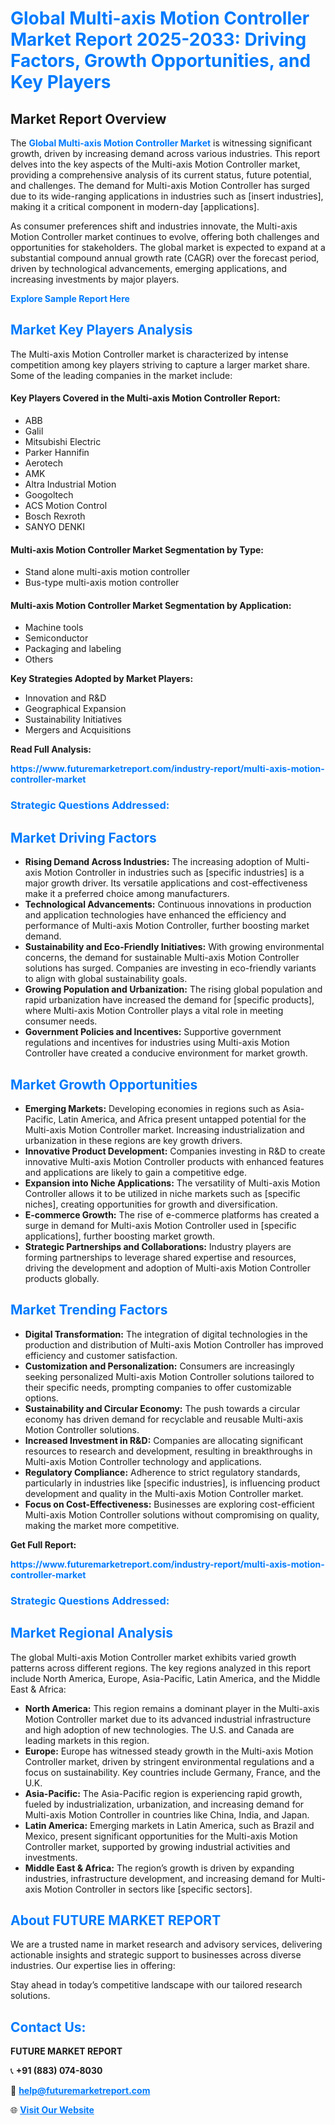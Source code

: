 <h1 style="color: #007BFF;">Global Multi-axis Motion Controller Market Report 2025-2033: Driving Factors, Growth Opportunities, and Key Players</h1>

<section id="overview">
<h2>Market Report Overview</h2>
<p>The <a href="https://www.futuremarketreport.com/industry-report/multi-axis-motion-controller-market" style="color: #007BFF; text-decoration: none;"><strong>Global Multi-axis Motion Controller Market</strong></a> is witnessing significant growth, driven by increasing demand across various industries. This report delves into the key aspects of the Multi-axis Motion Controller market, providing a comprehensive analysis of its current status, future potential, and challenges. The demand for Multi-axis Motion Controller has surged due to its wide-ranging applications in industries such as [insert industries], making it a critical component in modern-day [applications].</p>
<p>As consumer preferences shift and industries innovate, the Multi-axis Motion Controller market continues to evolve, offering both challenges and opportunities for stakeholders. The global market is expected to expand at a substantial compound annual growth rate (CAGR) over the forecast period, driven by technological advancements, emerging applications, and increasing investments by major players.</p>
</section>

<section id="overview">
<p><a href="https://www.futuremarketreport.com/request-sample/reportId=42598" style="color: #007BFF; text-decoration: none;"><strong>Explore Sample Report Here</strong></a></p>
</section>

<section id="key-players">
<h2 style="color: #007BFF;">Market Key Players Analysis</h2>
<p>The Multi-axis Motion Controller market is characterized by intense competition among key players striving to capture a larger market share. Some of the leading companies in the market include:</p>
<h4>Key Players Covered in the Multi-axis Motion Controller Report:</h4>
<ul><li>ABB</li><li>Galil</li><li>Mitsubishi Electric</li><li>Parker Hannifin</li><li>Aerotech</li><li>AMK</li><li>Altra Industrial Motion</li><li>Googoltech</li><li>ACS Motion Control</li><li>Bosch Rexroth</li><li>SANYO DENKI</li></ul>
<h4>Multi-axis Motion Controller Market Segmentation by Type:</h4>
<ul><li>Stand alone multi-axis motion controller</li><li>Bus-type multi-axis motion controller</li></ul>

<h4>Multi-axis Motion Controller Market Segmentation by Application:</h4>
<ul><li>Machine tools</li><li>Semiconductor</li><li>Packaging and labeling</li><li>Others</li></ul>
<p><strong>Key Strategies Adopted by Market Players:</strong></p>
<ul>
<li>Innovation and R&D</li>
<li>Geographical Expansion</li>
<li>Sustainability Initiatives</li>
<li>Mergers and Acquisitions</li>
</ul>
</section>

<section>
<p><strong>Read Full Analysis: </strong></p><a href="https://www.futuremarketreport.com/industry-report/multi-axis-motion-controller-market" style="color: #007BFF; text-decoration: none;"><strong>https://www.futuremarketreport.com/industry-report/multi-axis-motion-controller-market</strong></a>
<h3 style="color: #007BFF;">Strategic Questions Addressed:</h3>
</section>

<section id="driving-factors">
<h2 style="color: #007BFF;">Market Driving Factors</h2>
<ul>
<li><strong>Rising Demand Across Industries:</strong> The increasing adoption of Multi-axis Motion Controller in industries such as [specific industries] is a major growth driver. Its versatile applications and cost-effectiveness make it a preferred choice among manufacturers.</li>
<li><strong>Technological Advancements:</strong> Continuous innovations in production and application technologies have enhanced the efficiency and performance of Multi-axis Motion Controller, further boosting market demand.</li>
<li><strong>Sustainability and Eco-Friendly Initiatives:</strong> With growing environmental concerns, the demand for sustainable Multi-axis Motion Controller solutions has surged. Companies are investing in eco-friendly variants to align with global sustainability goals.</li>
<li><strong>Growing Population and Urbanization:</strong> The rising global population and rapid urbanization have increased the demand for [specific products], where Multi-axis Motion Controller plays a vital role in meeting consumer needs.</li>
<li><strong>Government Policies and Incentives:</strong> Supportive government regulations and incentives for industries using Multi-axis Motion Controller have created a conducive environment for market growth.</li>
</ul>
</section>

<section id="growth-opportunities">
<h2 style="color: #007BFF;">Market Growth Opportunities</h2>
<ul>
<li><strong>Emerging Markets:</strong> Developing economies in regions such as Asia-Pacific, Latin America, and Africa present untapped potential for the Multi-axis Motion Controller market. Increasing industrialization and urbanization in these regions are key growth drivers.</li>
<li><strong>Innovative Product Development:</strong> Companies investing in R&D to create innovative Multi-axis Motion Controller products with enhanced features and applications are likely to gain a competitive edge.</li>
<li><strong>Expansion into Niche Applications:</strong> The versatility of Multi-axis Motion Controller allows it to be utilized in niche markets such as [specific niches], creating opportunities for growth and diversification.</li>
<li><strong>E-commerce Growth:</strong> The rise of e-commerce platforms has created a surge in demand for Multi-axis Motion Controller used in [specific applications], further boosting market growth.</li>
<li><strong>Strategic Partnerships and Collaborations:</strong> Industry players are forming partnerships to leverage shared expertise and resources, driving the development and adoption of Multi-axis Motion Controller products globally.</li>
</ul>
</section>

<section id="trending-factors">
<h2 style="color: #007BFF;">Market Trending Factors</h2>
<ul>
<li><strong>Digital Transformation:</strong> The integration of digital technologies in the production and distribution of Multi-axis Motion Controller has improved efficiency and customer satisfaction.</li>
<li><strong>Customization and Personalization:</strong> Consumers are increasingly seeking personalized Multi-axis Motion Controller solutions tailored to their specific needs, prompting companies to offer customizable options.</li>
<li><strong>Sustainability and Circular Economy:</strong> The push towards a circular economy has driven demand for recyclable and reusable Multi-axis Motion Controller solutions.</li>
<li><strong>Increased Investment in R&D:</strong> Companies are allocating significant resources to research and development, resulting in breakthroughs in Multi-axis Motion Controller technology and applications.</li>
<li><strong>Regulatory Compliance:</strong> Adherence to strict regulatory standards, particularly in industries like [specific industries], is influencing product development and quality in the Multi-axis Motion Controller market.</li>
<li><strong>Focus on Cost-Effectiveness:</strong> Businesses are exploring cost-efficient Multi-axis Motion Controller solutions without compromising on quality, making the market more competitive.</li>
</ul>
</section>

<section>
<p><strong>Get Full Report: </strong></p><a href="https://www.futuremarketreport.com/industry-report/multi-axis-motion-controller-market" style="color: #007BFF; text-decoration: none;"><strong>https://www.futuremarketreport.com/industry-report/multi-axis-motion-controller-market</strong></a>
<h3 style="color: #007BFF;">Strategic Questions Addressed:</h3>
</section>


<section id="regional-analysis">
<h2 style="color: #007BFF;">Market Regional Analysis</h2>
<p>The global Multi-axis Motion Controller market exhibits varied growth patterns across different regions. The key regions analyzed in this report include North America, Europe, Asia-Pacific, Latin America, and the Middle East & Africa:</p>
<ul>
<li><strong>North America:</strong> This region remains a dominant player in the Multi-axis Motion Controller market due to its advanced industrial infrastructure and high adoption of new technologies. The U.S. and Canada are leading markets in this region.</li>
<li><strong>Europe:</strong> Europe has witnessed steady growth in the Multi-axis Motion Controller market, driven by stringent environmental regulations and a focus on sustainability. Key countries include Germany, France, and the U.K.</li>
<li><strong>Asia-Pacific:</strong> The Asia-Pacific region is experiencing rapid growth, fueled by industrialization, urbanization, and increasing demand for Multi-axis Motion Controller in countries like China, India, and Japan.</li>
<li><strong>Latin America:</strong> Emerging markets in Latin America, such as Brazil and Mexico, present significant opportunities for the Multi-axis Motion Controller market, supported by growing industrial activities and investments.</li>
<li><strong>Middle East & Africa:</strong> The region’s growth is driven by expanding industries, infrastructure development, and increasing demand for Multi-axis Motion Controller in sectors like [specific sectors].</li>
</ul>
</section>

<footer>
<h2 style="color: #007BFF;">About FUTURE MARKET REPORT</h2>
<p>We are a trusted name in market research and advisory services, delivering actionable insights and strategic support to businesses across diverse industries. Our expertise lies in offering:</p>

<p>Stay ahead in today’s competitive landscape with our tailored research solutions.</p>

<h2 style="color: #007BFF;">Contact Us:</h2>
<p><strong>FUTURE MARKET REPORT</strong></p>
<p>📞 <strong>+91 (883) 074-8030</strong></p>
<p>📧 <strong><a href="mailto:help@futuremarketreport.com" style="color: #007BFF;">help@futuremarketreport.com</a></strong></p>
<p>🌐 <strong><a href="https://www.futuremarketreport.com/" style="color: #007BFF;">Visit Our Website</a></strong></p>
</footer>